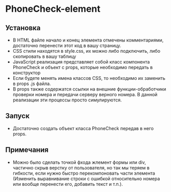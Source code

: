 # PhoneCheck-element

## Установка

- В HTML файле начало и конец элемента отмечены комментариями, достаточно перенести этот код в вашу страницу.
- CSS стили находятся в style.css, их можно либо подключить, либо скопировать в вашу таблицу
- JavaScript реализация представляет собой класс компонента PhoneCheck и объект с props, которые необходимо передать в конструктор
- Если будете менять имена классов CSS, то необходимо их заменить в props .js файла.
- В props также содержатся ссылки на внешние функции-обработчики проверки номера и передачи серверу верного номера. В данной реализации эти процессы просто симулируются. 

## Запуск
- Достаточно создать объект класса PhoneCheck передав в него props.

## Примечания
- Можно было сделать точкой фхода жлемент формы или div, частично скрыв верстку от пользователя, но так мы теряем в гибкости, если нужно быстро перекомпоновать части элемента (Изменить выравнивание строки с ошибкой относительно номера или вообще перенести его, добавить текст и т.п.).